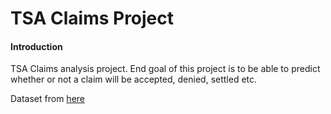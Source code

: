 # TSA Claims Project

#### Introduction
TSA Claims analysis project. End goal of this project is to be able to predict whether or not a claim will be accepted, denied, settled etc. 

Dataset from [here](https://www.kaggle.com/sreejay222/tsa-claim/data)
